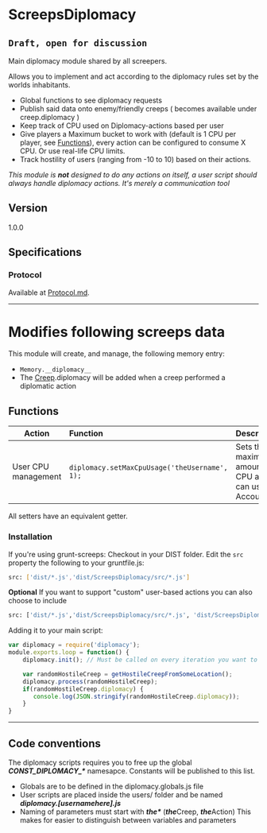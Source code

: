 # ScreepsDiplomacy

## `Draft, open for discussion`


Main diplomacy module shared by all screepers.

Allows you to implement and act according to the diplomacy rules set by the worlds inhabitants.
 - Global functions to see diplomacy requests
 - Publish said data onto enemy/friendly creeps ( becomes available under creep.diplomacy )
 - Keep track of CPU used on Diplomacy-actions based per user
 - Give players a Maximum bucket to work with (default is 1 CPU per player, see [Functions](#Functions)), every action can be configured to consume X CPU. Or use real-life CPU limits.
 - Track hostility of users (ranging from -10 to 10) based on their actions.


_This module is **not** designed to do any actions on itself, a user script should always handle diplomacy actions. It's merely a communication tool_


## Version
1.0.0

## Specifications

### Protocol

Available at  [Protocol.md](Protocol.md).  

______


# Modifies following screeps data

This module will create, and manage, the following memory entry:
 - `Memory.__diplomacy__`  
 - The [Creep](http://support.screeps.com/hc/en-us/articles/203013212-Creep).diplomacy will be added when a creep performed a diplomatic action


## Functions


| Action | Function | Description|
|---------------------|:----------------------------------------------|:---------------------------------------------------------------|
| User CPU management | `diplomacy.setMaxCpuUsage('theUsername', 1);` | Sets the maximum amount of CPU a user can useMy Account| Change diplomacy state | `diplomacy.setDiplomacyScore('theUsername', CONST_DIPLOMACY_USER_RATING_*);` | Sets the diplomacy score of a player to friendly, based on one of the CONST_DIPLOMACY_USER_RATING_* constants |

All setters have an equivalent getter.


### Installation
If you're using grunt-screeps:
Checkout in your DIST folder. 
Edit the `src` property the following to your gruntfile.js:
```sh
src: ['dist/*.js','dist/ScreepsDiplomacy/src/*.js']
``` 
**Optional** If you want to support "custom" user-based actions you can also choose to include
```sh
src: ['dist/*.js','dist/ScreepsDiplomacy/src/*.js', 'dist/ScreepsDiplomacy/src/users/diplomacy_*.js']
```

Adding it to your main script:
```javascript
var diplomacy = require('diplomacy');
module.exports.loop = function() {
    diplomacy.init(); // Must be called on every iteration you want to use the diplomacy module

    var randomHostileCreep = getHostileCreepFromSomeLocation();
    diplomacy.process(randomHostileCreep);
    if(randomHostileCreep.diplomacy) {
       console.log(JSON.stringify(randomHostileCreep.diplomacy));
    }
}

```

_____

## Code conventions

The diplomacy scripts requires you to free up the global ***CONST_DIPLOMACY_\**** namesapce. Constants will be published to this list.  
 - Globals are to be defined in the diplomacy.globals.js file
 - User scripts are placed inside the users/ folder and be named ***diplomacy.[usernamehere].js***
 - Naming of parameters must start with ***the\**** (***the***Creep, ***the***Action) This makes for easier to distinguish between variables and parameters
